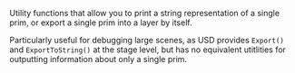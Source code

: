 Utility functions that allow you to print a string representation of a single
prim, or export a single prim into a layer by itself.

Particularly useful for debugging large scenes, as USD provides `Export()` and
`ExportToString()` at the stage level, but has no equivalent utitlities for
outputting information about only a single prim.